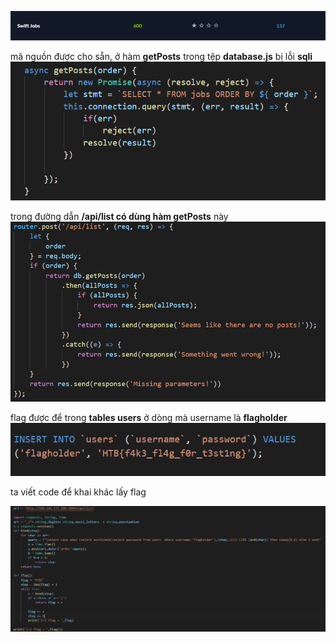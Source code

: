 ![alt text](https://github.com/magnetohvcs/ctf/blob/main/ctf-hackthebox/Auth0-CTF/web_swift_jobs/Untitled4.png)

mã nguồn được cho sẵn, ở hàm __getPosts__ trong tệp __database.js__ bị lỗi __sqli__
![alt text](https://github.com/magnetohvcs/ctf/blob/main/ctf-hackthebox/Auth0-CTF/web_swift_jobs/Untitled.png)

trong đường dẫn __/api/list có dùng hàm getPosts__ này
![alt text](https://github.com/magnetohvcs/ctf/blob/main/ctf-hackthebox/Auth0-CTF/web_swift_jobs/Untitled1.png)

flag được để trong __tables users__ ở dòng mà username là __flagholder__
![alt text](https://github.com/magnetohvcs/ctf/blob/main/ctf-hackthebox/Auth0-CTF/web_swift_jobs/Untitled3.png)

ta viết code để khai khác lấy flag

![alt text](https://github.com/magnetohvcs/ctf/blob/main/ctf-hackthebox/Auth0-CTF/web_swift_jobs/Untitled5.png)
